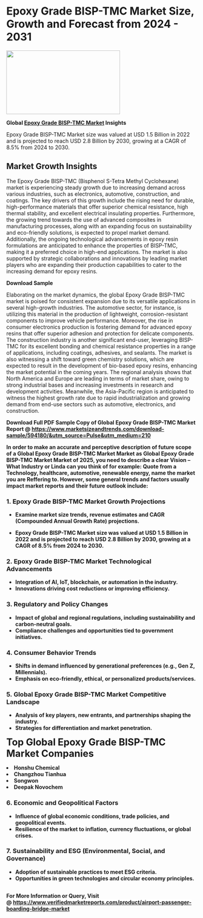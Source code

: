 <H1>Epoxy Grade BISP-TMC Market Size, Growth and Forecast from 2024 - 2031</H1><img class="aligncenter size-medium wp-image-584254" src="https://thirdeyenews.in/wp-content/uploads/2024/09/Global-Market-Research-300x168.jpeg" alt="" width="300" height="168" /><p><strong>Global&nbsp;<a href="https://www.marketsizeandtrends.com/download-sample/594180/&amp;utm_source=Pulse&amp;utm_medium=210">Epoxy Grade BISP-TMC Market</a> Insights</strong></p><p>Epoxy Grade BISP-TMC Market size was valued at USD 1.5 Billion in 2022 and is projected to reach USD 2.8 Billion by 2030, growing at a CAGR of 8.5% from 2024 to 2030.</p><p><h2>Market Growth Insights</h2> <p>The Epoxy Grade BISP-TMC (Bisphenol S-Tetra Methyl Cyclohexane) market is experiencing steady growth due to increasing demand across various industries, such as electronics, automotive, construction, and coatings. The key drivers of this growth include the rising need for durable, high-performance materials that offer superior chemical resistance, high thermal stability, and excellent electrical insulating properties. Furthermore, the growing trend towards the use of advanced composites in manufacturing processes, along with an expanding focus on sustainability and eco-friendly solutions, is expected to propel market demand. Additionally, the ongoing technological advancements in epoxy resin formulations are anticipated to enhance the properties of BISP-TMC, making it a preferred choice in high-end applications. The market is also supported by strategic collaborations and innovations by leading market players who are expanding their production capabilities to cater to the increasing demand for epoxy resins.</p> <p><strong>Download Sample</strong></p> <p>Elaborating on the market dynamics, the global Epoxy Grade BISP-TMC market is poised for consistent expansion due to its versatile applications in several high-growth industries. The automotive sector, for instance, is utilizing this material in the production of lightweight, corrosion-resistant components to improve vehicle performance. Moreover, the rise in consumer electronics production is fostering demand for advanced epoxy resins that offer superior adhesion and protection for delicate components. The construction industry is another significant end-user, leveraging BISP-TMC for its excellent bonding and chemical resistance properties in a range of applications, including coatings, adhesives, and sealants. The market is also witnessing a shift toward green chemistry solutions, which are expected to result in the development of bio-based epoxy resins, enhancing the market potential in the coming years. The regional analysis shows that North America and Europe are leading in terms of market share, owing to strong industrial bases and increasing investments in research and development activities. Meanwhile, the Asia-Pacific region is anticipated to witness the highest growth rate due to rapid industrialization and growing demand from end-use sectors such as automotive, electronics, and construction.</p> <p><strong></p><p><span class=""><strong>Download Full PDF Sample Copy of Global Epoxy Grade BISP-TMC Market Report</strong> @ <a href="https://www.marketsizeandtrends.com/download-sample/594180/&amp;utm_source=Pulse&amp;utm_medium=210" target="_blank">https://www.marketsizeandtrends.com/download-sample/594180/&amp;utm_source=Pulse&amp;utm_medium=210</a></span></p><p>In order to make an accurate and perceptive description of future scope of a Global&nbsp;Epoxy Grade BISP-TMC Market Market as Global&nbsp;Epoxy Grade BISP-TMC Market Market of 2025, you need to describe a clear Vision &ndash; What Industry or Linda can you think of for example: Quote from a Technology, healthcare, automotive, renewable energy, name the market you are Reffering to. However, some general trends and factors usually impact market reports and their future outlook include:</p><h3>1.&nbsp;<strong>Epoxy Grade BISP-TMC Market Growth Projections</strong></h3><ul><li>Examine market size trends, revenue estimates and CAGR (Compounded Annual Growth Rate) projections.</li><li><p>Epoxy Grade BISP-TMC Market size was valued at USD 1.5 Billion in 2022 and is projected to reach USD 2.8 Billion by 2030, growing at a CAGR of 8.5% from 2024 to 2030.</p></li></ul><h3>2.&nbsp;<strong>Epoxy Grade BISP-TMC Market Technological Advancements</strong></h3><ul><li>Integration of AI, IoT, blockchain, or automation in the industry.</li><li>Innovations driving cost reductions or improving efficiency.</li></ul><h3>3.&nbsp;<strong>Regulatory and Policy Changes</strong></h3><ul><li>Impact of global and regional regulations, including sustainability and carbon-neutral goals.</li><li>Compliance challenges and opportunities tied to government initiatives.</li></ul><h3>4.&nbsp;<strong>Consumer Behavior Trends</strong></h3><ul><li>Shifts in demand influenced by generational preferences (e.g., Gen Z, Millennials).</li><li>Emphasis on eco-friendly, ethical, or personalized products/services.</li></ul><h3>5.&nbsp;<strong>Global Epoxy Grade BISP-TMC Market Competitive Landscape</strong></h3><ul><li>Analysis of key players, new entrants, and partnerships shaping the industry.</li><li>Strategies for differentiation and market penetration.</li></ul><p data-pm-slice="1 1 []"><span style="color: inherit; font-family: inherit; font-size: 25px;">Top Global Epoxy Grade BISP-TMC Market Companies</span></p><div class="" data-test-id=""><p><li>Honshu Chemical</li><li> Changzhou Tianhua</li><li> Songwon</li><li> Deepak Novochem</li></p></div><h3>6.&nbsp;<strong>Economic and Geopolitical Factors</strong></h3><ul><li>Influence of global economic conditions, trade policies, and geopolitical events.</li><li>Resilience of the market to inflation, currency fluctuations, or global crises.</li></ul><h3>7.&nbsp;<strong>Sustainability and ESG (Environmental, Social, and Governance)</strong></h3><ul><li>Adoption of sustainable practices to meet ESG criteria.</li><li>Opportunities in green technologies and circular economy principles.</li></ul><h2><strong style="font-size: 14px;">For More Information or Query, Visit @&nbsp;</strong><a style="background-color: #ffffff; font-size: 14px;" href="https://www.marketsizeandtrends.com/report/epoxy-grade-bisp-tmc-market/" target="_blank">https://www.verifiedmarketreports.com/product/airport-passenger-boarding-bridge-market</a></h2>
